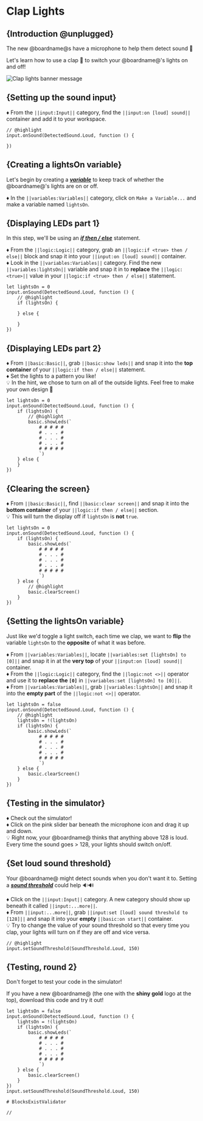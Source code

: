 # Clap Lights

## {Introduction @unplugged}

The new @boardname@s have a microphone to help them detect sound 🎤

Let's learn how to use a clap 👏 to switch your @boardname@'s lights on and off!

![Clap lights banner message](/static/mb/projects/clap-lights.png)

## {Setting up the sound input}

♦︎ From the ``||input:Input||`` category, find the ``||input:on [loud] sound||`` container and add it to your workspace.

```blocks
// @highlight
input.onSound(DetectedSound.Loud, function () {

})
```

## {Creating a lightsOn variable}

Let's begin by creating a [__*variable*__](#variable "a holder for information that may change") to keep track of whether the @boardname@'s lights are on or off.

♦︎ In the ``||variables:Variables||`` category, click on ``Make a Variable...`` and make a variable named ``lightsOn``.

## {Displaying LEDs part 1}

In this step, we'll be using an [__*if then / else*__](#ifthenelse "runs some code if a Boolean condition is true and different code if the condition is false") statement.

♦︎ From the ``||logic:Logic||`` category, grab an ``||logic:if <true> then / else||`` block and snap it into your ``||input:on [loud] sound||`` container.  
♦︎ Look in the ``||variables:Variables||`` category. Find the new ``||variables:lightsOn||`` variable and snap it in to **replace** the ``||logic:<true>||`` value in your ``||logic:if <true> then / else||`` statement.

```blocks
let lightsOn = 0
input.onSound(DetectedSound.Loud, function () {
    // @highlight
    if (lightsOn) {
    	
    } else {
    	
    }
})
```

## {Displaying LEDs part 2}

♦︎ From ``||basic:Basic||``, grab ``||basic:show leds||`` and snap it into the **top container** of your ``||logic:if then / else||`` statement.  
♦︎ Set the lights to a pattern you like!  
💡 In the hint, we chose to turn on all of the outside lights. Feel free to make your own design 🎨

```blocks
let lightsOn = 0
input.onSound(DetectedSound.Loud, function () {
    if (lightsOn) {
        // @highlight
    	basic.showLeds(`
            # # # # #
            # . . . #
            # . . . #
            # . . . #
            # # # # #
            `)
    } else {
    }
})
```

## {Clearing the screen}

♦︎ From ``||basic:Basic||``, find ``||basic:clear screen||`` and snap it into the **bottom container** of your ``||logic:if then / else||`` section.  
💡 This will turn the display off if ``lightsOn`` is **not** ``true``.

```blocks
let lightsOn = 0
input.onSound(DetectedSound.Loud, function () {
    if (lightsOn) {
    	basic.showLeds(`
            # # # # #
            # . . . #
            # . . . #
            # . . . #
            # # # # #
            `)
    } else {
        // @highlight
    	basic.clearScreen()
    }
})
```

## {Setting the lightsOn variable}

Just like we'd toggle a light switch, each time we clap, we want to **flip** the variable ``lightsOn`` to the **opposite** of what it was before.

♦︎ From ``||variables:Variables||``, locate ``||variables:set [lightsOn] to [0]||`` and snap it in at the **very top** of your ``||input:on [loud] sound||`` container.  
♦︎ From the ``||logic:Logic||`` category, find the ``||logic:not <>||`` operator and use it to **replace the ``[0]``** in ``||variables:set [lightsOn] to [0]||``.  
♦︎ From ``||variables:Variables||``, grab ``||variables:lightsOn||`` and snap it into the **empty part** of the ``||logic:not <>||`` operator.

```blocks
let lightsOn = false
input.onSound(DetectedSound.Loud, function () {
    // @highlight
    lightsOn = !(lightsOn)
    if (lightsOn) {
    	basic.showLeds(`
            # # # # #
            # . . . #
            # . . . #
            # . . . #
            # # # # #
            `)
    } else {
    	basic.clearScreen()
    }
})
```

## {Testing in the simulator}

♦︎ Check out the simulator!  
♦︎ Click on the pink slider bar beneath the microphone icon and drag it up and down.  
💡 Right now, your @boardname@ thinks that anything above 128 is loud. Every time the sound goes > 128, your lights should switch on/off.

## {Set loud sound threshold}

Your @boardname@ might detect sounds when you don't want it to. Setting a [__*sound threshold*__](#soundThreshold "a number for how loud a sound needs to be to trigger an event. 0 = silence to 255 = maximum noise") could help 🔉🔊

♦︎ Click on the ``||input:Input||`` category. A new category should show up beneath it called ``||input:...more||``.  
♦︎ From ``||input:...more||``, grab ``||input:set [loud] sound threshold to [128]||`` and snap it into your **empty** ``||basic:on start||`` container.  
💡 Try to change the value of your sound threshold so that every time you clap, your lights will turn on if they are off and vice versa.

```blocks
// @highlight
input.setSoundThreshold(SoundThreshold.Loud, 150)
```

## {Testing, round 2}

Don't forget to test your code in the simulator!

If you have a new @boardname@ (the one with the **shiny gold** logo at the top), download this code and try it out!

```blocks
let lightsOn = false
input.onSound(DetectedSound.Loud, function () {
    lightsOn = !(lightsOn)
    if (lightsOn) {
    	basic.showLeds(`
            # # # # #
            # . . . #
            # . . . #
            # . . . #
            # # # # #
            `)
    } else {
    	basic.clearScreen()
    }
})
input.setSoundThreshold(SoundThreshold.Loud, 150)
```

```validation.global
# BlocksExistValidator
```

```template
//
```